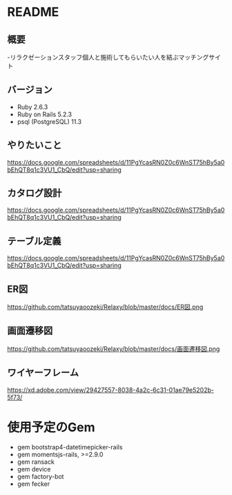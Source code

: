 # README

## 概要
-リラクゼーションスタッフ個人と施術してもらいたい人を結ぶマッチングサイト


## バージョン
- Ruby 2.6.3
- Ruby on Rails 5.2.3
- psql (PostgreSQL) 11.3


## やりたいこと
https://docs.google.com/spreadsheets/d/11PgYcasRN0Z0c6WnST75hBy5a0bEhQT8q1c3VU1_CbQ/edit?usp=sharing


## カタログ設計
https://docs.google.com/spreadsheets/d/11PgYcasRN0Z0c6WnST75hBy5a0bEhQT8q1c3VU1_CbQ/edit?usp=sharing


## テーブル定義
https://docs.google.com/spreadsheets/d/11PgYcasRN0Z0c6WnST75hBy5a0bEhQT8q1c3VU1_CbQ/edit?usp=sharing

## ER図
https://github.com/tatsuyaoozeki/Relaxy/blob/master/docs/ER図.png


## 画面遷移図
https://github.com/tatsuyaoozeki/Relaxy/blob/master/docs/画面遷移図.png



## ワイヤーフレーム
https://xd.adobe.com/view/29427557-8038-4a2c-6c31-01ae79e5202b-5f73/



# 使用予定のGem
- gem bootstrap4-datetimepicker-rails
- gem momentsjs-rails, >=2.9.0
- gem ransack
- gem device
- gem factory-bot
- gem fecker
